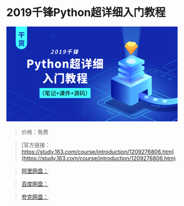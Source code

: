 # 2019千锋Python超详细入门教程

![img](../../../assets/study163/free/4c5893541e6d4bc18a771a371ba566c3.png)

> 价格：免费

> [官方链接：https://study.163.com/course/introduction/1209276806.htm](https://study.163.com/course/introduction/1209276806.htm)

> [阿里网盘：]()

> [百度网盘：]()

> [夸克网盘：]()
